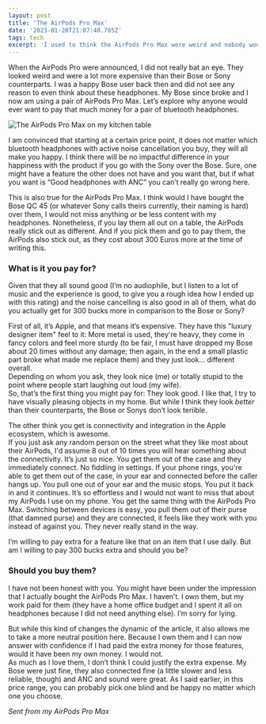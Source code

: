 ```yaml
---
layout: post
title: 'The AirPods Pro Max'
date: '2023-01-20T21:07:40.785Z'
tags: tech
excerpt: 'I used to think the AirPods Pro Max were weird and nobody would buy them. I use them on a daily basis for tree months now and love them. I don’t think you should buy them.'
---
```


When the AirPods Pro were announced, I did not really bat an eye. They looked weird and were a lot more expensive than their Bose or Sony counterparts. I was a happy Bose user back then and did not see any reason to even think about these headphones.
My Bose since broke and I now am using a pair of AirPods Pro Max. Let’s explore why anyone would ever want to pay that much money for a pair of bluetooth headphones.

![The AirPods Pro Max on my kitchen table](https://ik.imagekit.io/chrisjarling/IMG_0106.jpeg?ik-sdk-version=javascript-1.4.3&updatedAt=1674431647977)

I am convinced that starting at a certain price point, it does not matter which bluetooth headphones with active noise cancellation you buy, they will all make you happy. I think there will be no impactful difference in your happiness with the product if you go with the Sony over the Bose. Sure, one might have a feature the other does not have and you want that, but if what you want is “Good headphones with ANC” you can’t really go wrong here.

This is also true for the AirPods Pro Max. I think would I have bought the Bose QC 45 (or whatever Sony calls theirs currently, their naming is hard) over them, I would not miss anything or be less content with my headphones. Nonetheless, if you lay them all out on a table, the AirPods really stick out as different. And if you pick them and go to pay them, the AirPods also stick out, as they cost about 300 Euros more at the time of writing this.

### What is it you pay for?

Given that they all sound good (I’m no audiophile, but I listen to a lot of music and the experience is good, to give you a rough idea how I ended up with this rating) and the noise cancelling is also good in all of them, what do you actually get for 300 bucks more in comparison to the Bose or Sony?

First of all, it’s Apple, and that means it’s expensive. They have this "luxury designer item" feel to it: More metal is used, they're heavy, they come in fancy colors and feel more sturdy (to be fair, I must have dropped my Bose about 20 times without any damage; then again, in the end a small plastic part broke what made me replace them) and they just look… different overall.  
Depending on whom you ask, they look nice (me) or totally stupid to the point where people start laughing out loud (my wife).  
So, that’s the first thing you might pay for: They look good. I like that, I try to have visually pleasing objects in my home. But while I think they look _better_ than their counterparts, the Bose or Sonys don’t look teriible.

The other think you get is connectivity and integration in the Apple ecosystem, which is awesome.  
If you just ask any random person on the street what they like most about their AirPods, I'd assume 8 out of 10 times you will hear something about the connectivity. It’s just so nice. You get them out of the case and they immediately connect. No fiddling in settings. If your phone rings, you're able to get them out of the case, in your ear and connected before the caller hangs up. You pull one out of your ear and the music stops. You put it back in and it continues. It’s so effortless and I would not want to miss that about my AirPods I use on my phone. You get the same thing with the AirPods Pro Max. Switching between devices is easy, you pull them out of their purse (that damned purse) and they are connected, it feels like they work with you instead of against you. They never really stand in the way.

I’m willing to pay extra for a feature like that on an item that I use daily. But am I willing to pay 300 bucks extra and should you be?

### Should you buy them?

I have not been honest with you. You might have been under the impression that I actually bought the AirPods Pro Max. I haven’t. I own them, but my work paid for them (they have a home office budget and I spent it all on headphones because I did not need anything else). I’m sorry for lying.

But while this kind of changes the dynamic of the article, it also allows me to take a more neutral position here. Because I own them and I can now answer with confidence if I had paid the extra money for those features, would it have been my own money. I would not.  
As much as I love them, I don’t think I could justify the extra expense. My Bose were just fine, they also connected fine (a little slower and less reliable, though) and ANC and sound were great. As I said earlier, in this price range, you can probably pick one blind and be happy no matter which one you choose.

_Sent from my AirPods Pro Max_
